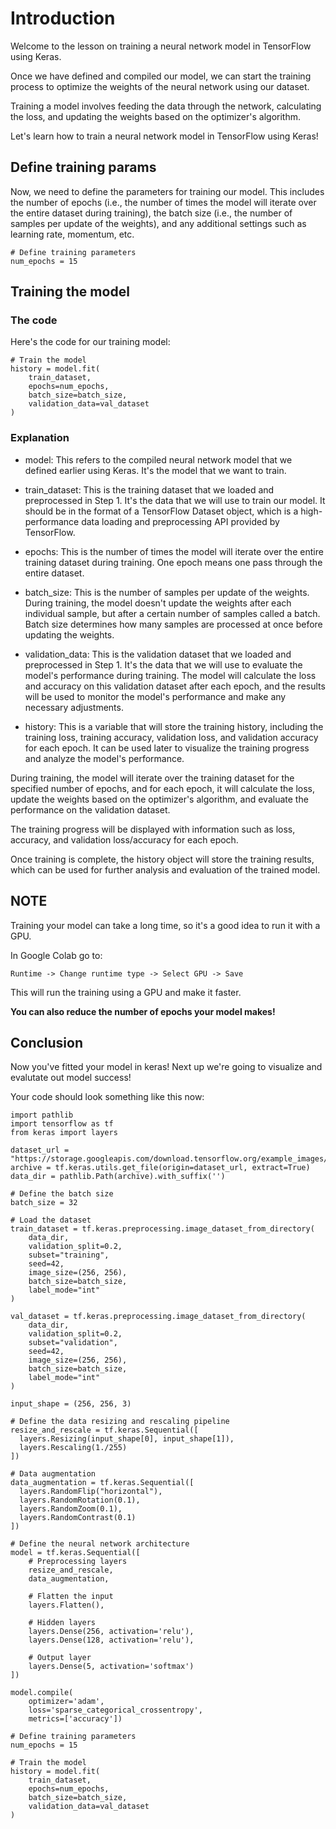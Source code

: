 # Introduction

Welcome to the lesson on training a neural network model in TensorFlow using Keras. 

Once we have defined and compiled our model, we can start the training process to optimize the weights of the neural network using our dataset. 

Training a model involves feeding the data through the network, calculating the loss, and updating the weights based on the optimizer's algorithm. 

Let's learn how to train a neural network model in TensorFlow using Keras!

## Define training params

Now, we need to define the parameters for training our model. This includes the number of epochs (i.e., the number of times the model will iterate over the entire dataset during training), the batch size (i.e., the number of samples per update of the weights), and any additional settings such as learning rate, momentum, etc.

```
# Define training parameters
num_epochs = 15
```

## Training the model

### The code

Here's the code for our training model:

```
# Train the model
history = model.fit(
    train_dataset,
    epochs=num_epochs,
    batch_size=batch_size,
    validation_data=val_dataset
)
```

### Explanation

- model: This refers to the compiled neural network model that we defined earlier using Keras. It's the model that we want to train.

- train_dataset: This is the training dataset that we loaded and preprocessed in Step 1. It's the data that we will use to train our model. It should be in the format of a TensorFlow Dataset object, which is a high-performance data loading and preprocessing API provided by TensorFlow.

- epochs: This is the number of times the model will iterate over the entire training dataset during training. One epoch means one pass through the entire dataset.

- batch_size: This is the number of samples per update of the weights. During training, the model doesn't update the weights after each individual sample, but after a certain number of samples called a batch. Batch size determines how many samples are processed at once before updating the weights.

- validation_data: This is the validation dataset that we loaded and preprocessed in Step 1. It's the data that we will use to evaluate the model's performance during training. The model will calculate the loss and accuracy on this validation dataset after each epoch, and the results will be used to monitor the model's performance and make any necessary adjustments.

- history: This is a variable that will store the training history, including the training loss, training accuracy, validation loss, and validation accuracy for each epoch. It can be used later to visualize the training progress and analyze the model's performance.

During training, the model will iterate over the training dataset for the specified number of epochs, and for each epoch, it will calculate the loss, update the weights based on the optimizer's algorithm, and evaluate the performance on the validation dataset. 

The training progress will be displayed with information such as loss, accuracy, and validation loss/accuracy for each epoch. 

Once training is complete, the history object will store the training results, which can be used for further analysis and evaluation of the trained model.

## NOTE

Training your model can take a long time, so it's a good idea to run it with a GPU.

In Google Colab go to:

```
Runtime -> Change runtime type -> Select GPU -> Save
```

This will run the training using a GPU and make it faster.

**You can also reduce the number of epochs your model makes!**

## Conclusion

Now you've fitted your model in keras! Next up we're going to visualize and evalutate out model success!

Your code should look something like this now:

```
import pathlib
import tensorflow as tf
from keras import layers

dataset_url = "https://storage.googleapis.com/download.tensorflow.org/example_images/flower_photos.tgz"
archive = tf.keras.utils.get_file(origin=dataset_url, extract=True)
data_dir = pathlib.Path(archive).with_suffix('')

# Define the batch size
batch_size = 32

# Load the dataset
train_dataset = tf.keras.preprocessing.image_dataset_from_directory(
    data_dir,
    validation_split=0.2,
    subset="training",
    seed=42,
    image_size=(256, 256),
    batch_size=batch_size,
    label_mode="int"
)

val_dataset = tf.keras.preprocessing.image_dataset_from_directory(
    data_dir,
    validation_split=0.2,
    subset="validation",
    seed=42,
    image_size=(256, 256),
    batch_size=batch_size,
    label_mode="int"
)

input_shape = (256, 256, 3)

# Define the data resizing and rescaling pipeline
resize_and_rescale = tf.keras.Sequential([
  layers.Resizing(input_shape[0], input_shape[1]),
  layers.Rescaling(1./255)
])

# Data augmentation
data_augmentation = tf.keras.Sequential([
  layers.RandomFlip("horizontal"),
  layers.RandomRotation(0.1),
  layers.RandomZoom(0.1),
  layers.RandomContrast(0.1)
])

# Define the neural network architecture
model = tf.keras.Sequential([
    # Preprocessing layers
    resize_and_rescale,
    data_augmentation,
    
    # Flatten the input
    layers.Flatten(),
    
    # Hidden layers
    layers.Dense(256, activation='relu'),
    layers.Dense(128, activation='relu'),
    
    # Output layer
    layers.Dense(5, activation='softmax')
])

model.compile(
    optimizer='adam', 
    loss='sparse_categorical_crossentropy', 
    metrics=['accuracy'])

# Define training parameters
num_epochs = 15

# Train the model
history = model.fit(
    train_dataset,
    epochs=num_epochs,
    batch_size=batch_size,
    validation_data=val_dataset
)
```